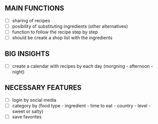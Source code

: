 ## MAIN FUNCTIONS

- [ ] sharing of recipes
- [ ] posibility of substituting ingredients (other alternatives)
- [ ] function to follow the recipe step by step
- [ ] should be create a shop list with the ingredients

## BIG INSIGHTS

- [ ] create a calendar with recipes by each day (morgning - afternoon - night)


## NECESSARY FEATURES

- [ ] login by social media
- [ ] category by (food type - ingredient - time to eat - country - level - sweet or salty) 
- [ ] save favorites